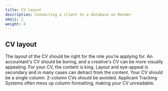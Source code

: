 ```yaml
---
title: CV layout
description: Connecting a client to a database on Render
emoji: 🔌
weight: 4
---
```


## CV layout

The layout of the CV should be right for the role you're applying for. An accountant's CV should be boring, and a creative's CV can be more visually appealing. For your CV, the content is king. Layout and eye-appeal is secondary and in many cases can detract from the content.
Your CV should be a single column. 2-column CVs should be avoided. Applicant Tracking Systems often mess up column formatting, making your CV unreadable.

